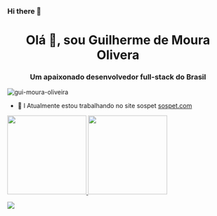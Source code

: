 ### Hi there 👋

<h1 align="center">Olá 👋, sou Guilherme de Moura Olivera</h1>
<h3 align="center">Um apaixonado desenvolvedor full-stack do Brasil</h3>

<p align="left"> <img src="https://komarev.com/ghpvc/?username=gui-moura-oliveira&label=Profile%20views&color=0e75b6&style=flat" alt="gui-moura-oliveira" /> </p>

- 🔭 I Atualmente estou trabalhando no site sospet [sospet.com](--)
<div>
<a href="https://github.com/gui-moura-oliveira">
<img height="180em" src="https://github-readme-stats.vercel.app/api/top-langs/?username=gui-moura-oliveira&layout=compact&langs_count=7&theme=dracula"/>
<img height="180em" src="https://github-readme-stats.vercel.app/api?username=gui-moura-oliveira&show_icons=true&theme=dracula&include_all_commits=true&count_private=true"/>
</div>

![](https://github.com/gui-moura-oliveira/https://www.icegif.com/wp-content/uploads/2022/11/icegif-782.gif)
